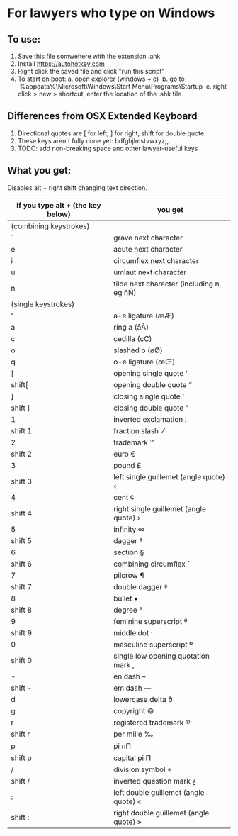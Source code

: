 # For lawyers who type on Windows

## To use:
1. Save this file somwehere with the extension .ahk
2. Install https://autohotkey.com
3. Right click the saved file and click "run this script"
4. To start on boot:
 a. open explorer (windows + e)
 b. go to  %appdata%\Microsoft\Windows\Start Menu\Programs\Startup
 c. right click > new > shortcut, enter the location of the .ahk file

## Differences from OSX Extended Keyboard

1. Directional quotes are \[ for left, ] for right, shift for double quote.
2. These keys aren't fully done yet: bdfghjlmstvwxyz;,.
3. TODO: add non-breaking space and other lawyer-useful keys

## What you get:

Disables alt + right shift changing text direction.

|If you type alt + (the key below)|you get|
|--------------------------------|------|
|(combining keystrokes)||
|\`|grave next character|
|e|acute next character|
|i|circumflex next character|
|u|umlaut next character|
|n|tilde next character (including n, eg ñÑ)|
|(single keystrokes)||
|'|a-e ligature (æÆ)|
|a|ring a (åÅ)|
|c|cedilla (çÇ)|
|o|slashed o (øØ)|
|q|o-e ligature (œŒ)|
|\[|opening single quote ‘|
|shift\[|opening double quote “|
|]|closing single quote ’|
|shift ]|closing double quote ”|
|1|inverted exclamation ¡|
|shift 1|fraction slash  ⁄|
|2|trademark ™|
|shift 2|euro €|
|3|pound £|
|shift 3|left single guillemet (angle quote) ‹|
|4|cent ¢|
|shift 4|right single guillemet (angle quote) ›|
|5|infinity ∞|
|shift 5|dagger †|
|6|section §|
|shift 6|combining circumflex ̂ |
|7|pilcrow ¶|
|shift 7|double dagger ‡|
|8|bullet •|
|shift 8|degree °|
|9|feminine superscript ª|
|shift 9|middle dot ·|
|0|masculine superscript º|
|shift 0|single low opening quotation mark ‚|
|-|en dash –|
|shift -|em dash —|
|d|lowercase delta ∂|
|g|copyright ©|
|r|registered trademark ®|
|shift r|per mille ‰|
|p|pi ᴨΠ|
|shift p|capital pi Π|
|/|division symbol ÷|
|shift /|inverted question mark ¿|
|:|left double guillemet (angle quote) «|
|shift :|right double guillemet (angle quote) »|
